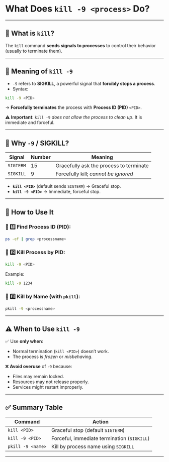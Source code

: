 # What Does `kill -9 <process>` Do?

---

## 📌 What is `kill`?

The `kill` command **sends signals to processes** to control their behavior (usually to terminate them).

---

## 📌 Meaning of `kill -9`

- `-9` refers to **SIGKILL**, a powerful signal that **forcibly stops a process**.
- Syntax:
```bash
kill -9 <PID>
```
→ **Forcefully terminates** the process with **Process ID (PID)** `<PID>`.

⚠️ **Important**: `kill -9` *does not allow the process to clean up*. It is immediate and forceful.

---

## 📌 Why `-9` / SIGKILL?

| **Signal**   | **Number** | **Meaning**                               |
|--------------|------------|-------------------------------------------|
| `SIGTERM`    | 15         | Gracefully ask the process to terminate   |
| `SIGKILL`    | 9          | Forcefully kill; *cannot be ignored*      |

- **`kill <PID>`** (default sends `SIGTERM`) → Graceful stop.
- **`kill -9 <PID>`** → Immediate, forceful stop.

---

## 📌 How to Use It

### 🔸 1️⃣ Find Process ID (PID):
```bash
ps -ef | grep <processname>
```

### 🔸 2️⃣ Kill Process by PID:
```bash
kill -9 <PID>
```
Example:
```bash
kill -9 1234
```

### 🔸 3️⃣ Kill by Name (with `pkill`):
```bash
pkill -9 <processname>
```

---

## ⚠️ When to Use `kill -9`

✅ Use **only when**:
- Normal termination (`kill <PID>`) doesn’t work.
- The process is *frozen* or *misbehaving*.

❌ **Avoid overuse** of `-9` because:
- Files may remain locked.
- Resources may not release properly.
- Services might restart improperly.

---

## ✅ Summary Table

| **Command**        | **Action**                                 |
|--------------------|--------------------------------------------|
| `kill <PID>`       | Graceful stop (default `SIGTERM`)          |
| `kill -9 <PID>`    | Forceful, immediate termination (`SIGKILL`)|
| `pkill -9 <name>`  | Kill by process name using `SIGKILL`       |

---
